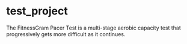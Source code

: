 # test_project

The FitnessGram Pacer Test is a multi-stage aerobic capacity test that progressively gets more difficult as it continues.